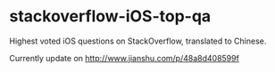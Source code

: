 # stackoverflow-iOS-top-qa
Highest voted iOS questions on StackOverflow, translated to Chinese.

Currently update on http://www.jianshu.com/p/48a8d408599f 